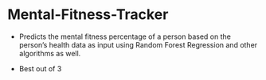 # Mental-Fitness-Tracker

- Predicts the mental fitness percentage of a person based on the person’s health data as input using Random Forest Regression and other algorithms as well.

- Best out of 3
